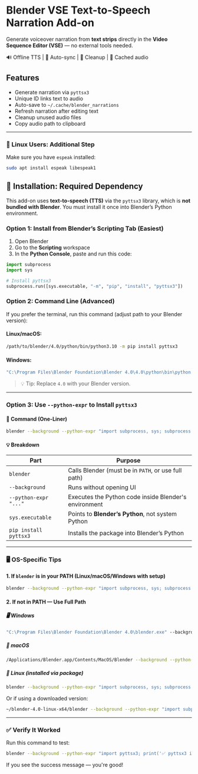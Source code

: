 # Blender VSE Text-to-Speech Narration Add-on

Generate voiceover narration from **text strips** directly in the **Video Sequence Editor (VSE)** — no external tools needed.

🔊 Offline TTS | 🔄 Auto-sync | 🧹 Cleanup | 💾 Cached audio

## Features

- Generate narration via `pyttsx3`
- Unique ID links text to audio
- Auto-save to `~/.cache/blender_narrations`
- Refresh narration after editing text
- Cleanup unused audio files
- Copy audio path to clipboard

---

### 🐧 Linux Users: Additional Step

Make sure you have `espeak` installed:

```bash
sudo apt install espeak libespeak1
```

## 🔧 Installation: Required Dependency

This add-on uses **text-to-speech (TTS)** via the `pyttsx3` library, which is **not bundled with Blender**. You must install it once into Blender’s Python environment.

### Option 1: Install from Blender’s Scripting Tab (Easiest)

1. Open Blender
2. Go to the **Scripting** workspace
3. In the **Python Console**, paste and run this code:

```python
import subprocess
import sys

# Install pyttsx3
subprocess.run([sys.executable, "-m", "pip", "install", "pyttsx3"])
```

### Option 2: Command Line (Advanced)

If you prefer the terminal, run this command (adjust path to your Blender version):

#### Linux/macOS:

```bash
/path/to/blender/4.0/python/bin/python3.10 -m pip install pyttsx3
```

#### Windows:

```cmd
"C:\Program Files\Blender Foundation\Blender 4.0\4.0\python\bin\python.exe" -m pip install pyttsx3
```

> 💡 Tip: Replace `4.0` with your Blender version.

---

### Option 3: Use `--python-expr` to Install `pyttsx3`

#### 🔧 Command (One-Liner)

```bash
blender --background --python-expr "import subprocess, sys; subprocess.run([sys.executable, '-m', 'pip', 'install', 'pyttsx3'])"
```

#### 💡 Breakdown

| Part                  | Purpose                                               |
| --------------------- | ----------------------------------------------------- |
| `blender`             | Calls Blender (must be in `PATH`, or use full path)   |
| `--background`        | Runs without opening UI                               |
| `--python-expr "..."` | Executes the Python code inside Blender's environment |
| `sys.executable`      | Points to **Blender’s Python**, not system Python     |
| `pip install pyttsx3` | Installs the package into Blender’s Python            |

---

### 🖥️ OS-Specific Tips

#### 1. **If `blender` is in your PATH** (Linux/macOS/Windows with setup)

```bash
blender --background --python-expr "import subprocess, sys; subprocess.run([sys.executable, '-m', 'pip', 'install', 'pyttsx3'])"
```

#### 2. **If not in PATH — Use Full Path**

##### 🖥️ Windows

```cmd
"C:\Program Files\Blender Foundation\Blender 4.0\blender.exe" --background --python-expr "import subprocess, sys; subprocess.run([sys.executable, '-m', 'pip', 'install', 'pyttsx3'])"
```

##### 🍏 macOS

```bash
/Applications/Blender.app/Contents/MacOS/Blender --background --python-expr "import subprocess, sys; subprocess.run([sys.executable, '-m', 'pip', 'install', 'pyttsx3'])"
```

##### 🐧 Linux (installed via package)

```bash
blender --background --python-expr "import subprocess, sys; subprocess.run([sys.executable, '-m', 'pip', 'install', 'pyttsx3'])"
```

Or if using a downloaded version:

```bash
~/blender-4.0-linux-x64/blender --background --python-expr "import subprocess, sys; subprocess.run([sys.executable, '-m', 'pip', 'install', 'pyttsx3'])"
```

---

### ✅ Verify It Worked

Run this command to test:

```bash
blender --background --python-expr "import pyttsx3; print('✅ pyttsx3 installed successfully!')"
```

If you see the success message — you're good!
